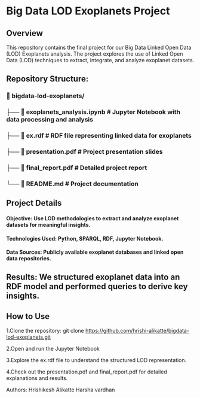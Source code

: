 # Big Data LOD Exoplanets Project

## Overview

This repository contains the final project for our Big Data Linked Open Data (LOD) Exoplanets analysis. The project explores the use of Linked Open Data (LOD) techniques to extract, integrate, and analyze exoplanet datasets.

## Repository Structure:

### 📂 bigdata-lod-exoplanets/
### ├── 📄 exoplanets_analysis.ipynb  # Jupyter Notebook with data processing and analysis
### ├── 📄 ex.rdf                     # RDF file representing linked data for exoplanets
### ├── 📄 presentation.pdf           # Project presentation slides
### ├── 📄 final_report.pdf           # Detailed project report
### └── 📄 README.md                  # Project documentation

## Project Details

#### Objective: Use LOD methodologies to extract and analyze exoplanet datasets for meaningful insights.

#### Technologies Used: Python, SPARQL, RDF, Jupyter Notebook.

#### Data Sources: Publicly available exoplanet databases and linked open data repositories.

## Results: We structured exoplanet data into an RDF model and performed queries to derive key insights.

## How to Use

1.Clone the repository: git clone https://github.com/hrishi-alikatte/bigdata-lod-exoplanets.git

2.Open and run the Jupyter Notebook

3.Explore the ex.rdf file to understand the structured LOD representation.

4.Check out the presentation.pdf and final_report.pdf for detailed explanations and results.

Authors:
Hrishikesh Alikatte
Harsha vardhan
